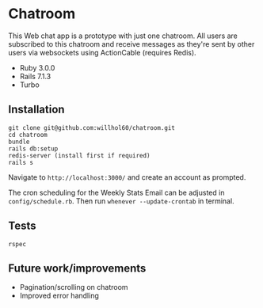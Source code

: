 # Chatroom

This Web chat app is a prototype with just one chatroom. All users are subscribed to this chatroom and receive messages as they're sent by other users via websockets using ActionCable (requires Redis). 

* Ruby 3.0.0
* Rails 7.1.3
* Turbo



## Installation
    git clone git@github.com:willhol60/chatroom.git
    cd chatroom
    bundle
    rails db:setup
    redis-server (install first if required)
    rails s

Navigate to `http://localhost:3000/` and create an account as prompted.

The cron scheduling for the Weekly Stats Email can be adjusted in `config/schedule.rb`. Then run `whenever --update-crontab` in terminal.

## Tests
    rspec

## Future work/improvements
* Pagination/scrolling on chatroom
* Improved error handling

